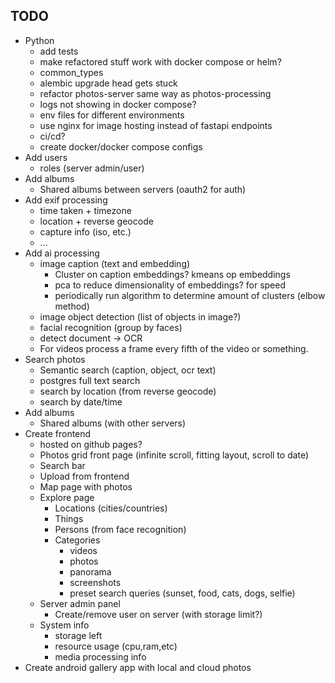 ## TODO

* Python
  * add tests
  * make refactored stuff work with docker compose or helm?
  * common_types
  * alembic upgrade head gets stuck
  * refactor photos-server same way as photos-processing
  * logs not showing in docker compose?
  * env files for different environments
  * use nginx for image hosting instead of fastapi endpoints
  * ci/cd?
  * create docker/docker compose configs
* Add users
  * roles (server admin/user)
* Add albums
  * Shared albums between servers (oauth2 for auth)
* Add exif processing
  * time taken + timezone
  * location + reverse geocode
  * capture info (iso, etc.)
  * ...
* Add ai processing
  * image caption (text and embedding)
    * Cluster on caption embeddings? kmeans op embeddings
    * pca to reduce dimensionality of embeddings? for speed
    * periodically run algorithm to determine amount of clusters (elbow method)
  * image object detection (list of objects in image?)
  * facial recognition (group by faces)
  * detect document -> OCR
  * For videos process a frame every fifth of the video or something.
* Search photos
  * Semantic search (caption, object, ocr text)
  * postgres full text search
  * search by location (from reverse geocode)
  * search by date/time
* Add albums
  * Shared albums (with other servers)
* Create frontend
  * hosted on github pages?
  * Photos grid front page (infinite scroll, fitting layout, scroll to date)
  * Search bar
  * Upload from frontend
  * Map page with photos
  * Explore page
    * Locations (cities/countries)
    * Things
    * Persons (from face recognition)
    * Categories
      * videos
      * photos
      * panorama
      * screenshots
      * preset search queries (sunset, food, cats, dogs, selfie)
  * Server admin panel
    * Create/remove user on server (with storage limit?)
  * System info
    * storage left
    * resource usage (cpu,ram,etc)
    * media processing info
* Create android gallery app with local and cloud photos